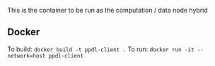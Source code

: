 This is the container to be run as the computation / data node hybrid

## Docker
To build: `docker build -t ppdl-client .`
To run: `docker run -it --network=host ppdl-client`
